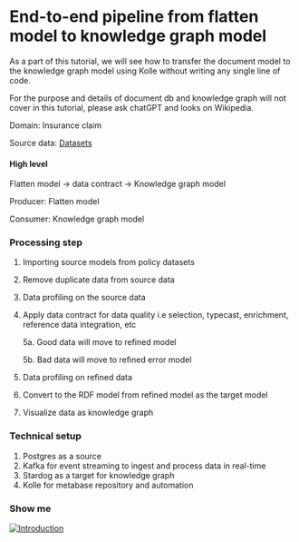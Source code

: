 # End-to-end pipeline from flatten model to knowledge graph model

As a part of this tutorial, we will see how to transfer the document model to the knowledge graph model using Kolle without writing any single line of code.

For the purpose and details of document db and knowledge graph will not cover in this tutorial, please ask chatGPT and looks on Wikipedia.

Domain: Insurance claim

Source data: [Datasets](https://github.com/databricks-industry-solutions/dlt-insurance-claims/tree/main/data/samples/mongodb/claims.json)

#### High level

Flatten model -> data contract -> Knowledge graph model

Producer: Flatten model

Consumer: Knowledge graph model

### Processing step

1. Importing source models from policy datasets
2. Remove duplicate data from source data
3. Data profiling on the source data
4. Apply data contract for data quality i.e selection, typecast, enrichment, reference data integration, etc

   5a. Good data will move to refined model

   5b. Bad data will move to refined error model
5. Data profiling on refined data
6. Convert to the RDF model from refined model as the target model
7. Visualize data as knowledge graph

### Technical setup

1. Postgres as a source
2. Kafka for event streaming to ingest and process data in real-time
3. Stardog as a target for knowledge graph
4. Kolle for metabase repository and automation

### Show me

[![Introduction](https://img.youtube.com/vi/VEIWuMkZzaI/0.jpg)](https://youtu.be/VEIWuMkZzaI)
